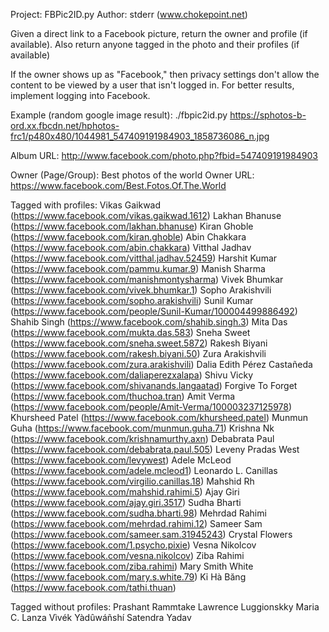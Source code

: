Project: FBPic2ID.py
Author: stderr (www.chokepoint.net)

Given a direct link to a Facebook picture, return the owner and profile (if available).
Also return anyone tagged in the photo and their profiles (if available)

If the owner shows up as "Facebook," then privacy settings don't allow the content to be viewed by a user that isn't logged in.
For better results, implement logging into Facebook.

Example (random google image result):
./fbpic2id.py https://sphotos-b-ord.xx.fbcdn.net/hphotos-frc1/p480x480/1044981_547409191984903_1858736086_n.jpg

Album URL: http://www.facebook.com/photo.php?fbid=547409191984903

Owner (Page/Group): Best photos of the world
Owner URL: https://www.facebook.com/Best.Fotos.Of.The.World

Tagged with profiles:
Vikas Gaikwad (https://www.facebook.com/vikas.gaikwad.1612)
Lakhan Bhanuse (https://www.facebook.com/lakhan.bhanuse)
Kiran Ghoble (https://www.facebook.com/kiran.ghoble)
Abin Chakkara (https://www.facebook.com/abin.chakkara)
Vitthal Jadhav (https://www.facebook.com/vitthal.jadhav.52459)
Harshit Kumar (https://www.facebook.com/pammu.kumar.9)
Manish Sharma (https://www.facebook.com/manishmontysharma)
Vivek Bhumkar (https://www.facebook.com/vivek.bhumkar.1)
Sopho Arakishvili (https://www.facebook.com/sopho.arakishvili)
Sunil Kumar (https://www.facebook.com/people/Sunil-Kumar/100004499886492)
Shahib Singh (https://www.facebook.com/shahib.singh.3)
Mita Das (https://www.facebook.com/mukta.das.583)
Sneha Sweet (https://www.facebook.com/sneha.sweet.5872)
Rakesh Biyani (https://www.facebook.com/rakesh.biyani.50)
Zura Arakishvili (https://www.facebook.com/zura.arakishvili)
Dalia Edith Pérez Castañeda (https://www.facebook.com/daliaperezxalapa)
Shivu Vicky (https://www.facebook.com/shivanands.langaatad)
Forgive To Forget (https://www.facebook.com/thuchoa.tran)
Amit Verma (https://www.facebook.com/people/Amit-Verma/100003237125978)
Khursheed Patel (https://www.facebook.com/khursheed.patel)
Munmun Guha (https://www.facebook.com/munmun.guha.71)
Krishna Nk (https://www.facebook.com/krishnamurthy.axn)
Debabrata Paul (https://www.facebook.com/debabrata.paul.505)
Leveny Pradas West (https://www.facebook.com/levywest)
Adele McLeod (https://www.facebook.com/adele.mcleod1)
Leonardo L. Canillas (https://www.facebook.com/virgilio.canillas.18)
Mahshid Rh (https://www.facebook.com/mahshid.rahimi.5)
Ajay Giri (https://www.facebook.com/ajay.giri.3517)
Sudha Bharti (https://www.facebook.com/sudha.bharti.98)
Mehrdad Rahimi (https://www.facebook.com/mehrdad.rahimi.12)
Sameer Sam (https://www.facebook.com/sameer.sam.31945243)
Crystal Flowers (https://www.facebook.com/1.psycho.pixie)
Vesna Nikolcov (https://www.facebook.com/vesna.nikolcov)
Ziba Rahimi (https://www.facebook.com/ziba.rahimi)
Mary Smith White (https://www.facebook.com/mary.s.white.79)
Kỉ Hà Băng (https://www.facebook.com/tathi.thuan)

Tagged without profiles:
Prashant Rammtake
Lawrence Luggionskky
Maria C. Lanza
Vìvék Yàdûwáñshí
Satendra Yadav
